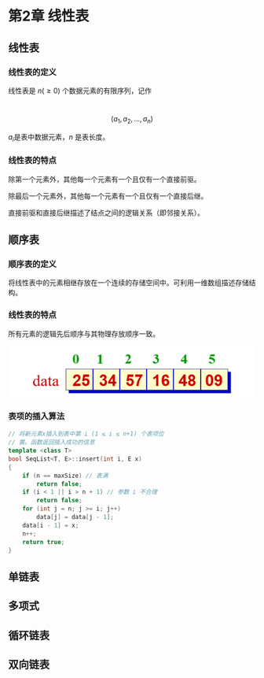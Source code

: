 # 第2章 线性表 

## 线性表

### 线性表的定义

线性表是 $n (≥0)$ 个数据元素的有限序列，记作

​      $$(a_1, a_2,\dots, a_n)$$

$a_i$是表中数据元素，$n$ 是表长度。

### 线性表的特点

除第一个元素外，其他每一个元素有一个且仅有一个直接前驱。

除最后一个元素外，其他每一个元素有一个且仅有一个直接后继。

直接前驱和直接后继描述了结点之间的逻辑关系（即邻接关系）。 

## 顺序表 

### 顺序表的定义

将线性表中的元素相继存放在一个连续的存储空间中。可利用一维数组描述存储结构。

### 线性表的特点

所有元素的逻辑先后顺序与其物理存放顺序一致。

![image-20230118013347170](typora-user-images/image-20230118013347170.png)

### 表项的插入算法

```c++
// 将新元素x插入到表中第 i (1 ≤ i ≤ n+1) 个表项位
// 置。函数返回插入成功的信息
template <class T>
bool SeqList<T, E>::insert(int i, E x)
{
    if (n == maxSize) // 表满
        return false;
    if (i < 1 || i > n + 1) // 参数 i 不合理
        return false;
    for (int j = n; j >= i; j++)
        data[j] = data[j - 1];
    data[i - 1] = x;
    n++;
    return true;
}
```



## 单链表

## 多项式

## 循环链表

## 双向链表